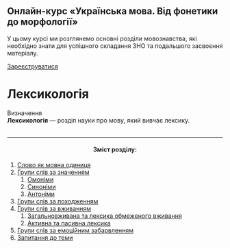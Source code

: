 <div class="banner">
  <h2 class="course">Онлайн-курс «Українська мова. Від фонетики до морфології»</h2>
  <p class="course-description">
     У цьому курсі ми розглянемо основні розділи мовознавства, які необхідно знати для успішного складання ЗНО та подальшого засвоєння матеріалу.<br>
  </p>
    <div class="button-wrapper">
        <a class="registration-button" target="_blank" href="http://bit.ly/2zuYUGS">Зареєструватися</a>
    </div>   
</div>

# Лексикологія

<div class="eoz-wrap">
<span class="eoz">Визначення</span>
<div class="eoz-text">
<b>Лексикологiя</b> — роздiл науки про мову, який вивчає лексику.
</div>
</div>

<br>
<hr>
<center><h4>Зміст розділу:</h4></center>

   1. [Слово як мовна одиниця](slovo_yak_movna_odinitsya.md)
   2. [Групи слів за значенням](odnoznachni_i_bagatoznachni_slova.md)
       1. [Омонiми](omonimi.md)
       2. [Синонiми](sinonimi.md)
       3. [Антонiми](antonimi.md)
   3. [Групи слів за походженням](grupi_slv_za_pohodzhennyam.md)
   4. [Групи слів за вживанням](zagalnovzhivana_ta_leksika_obmezhenogo_vzhivannya.md)
       1. [Загальновживана та лексика обмеженого вживання](zagalnovzhivana_ta_leksika_obmezhenogo_vzhivannya.md)
       2. [Активна та пасивна лексика](aktivna_ta_pasivna_leksika.md)
   5. [Групи слів за емоційним забарвленням](grupi_slv_za_emotsinim_zabarvlennyam.md)
   6. [Запитання до теми](zapitannya_do_temi.md)